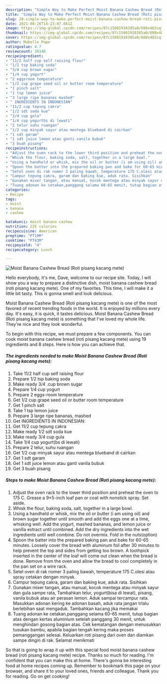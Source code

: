 ```yaml
---
description: "Simple Way to Make Perfect Moist Banana Cashew Bread (Roti pisang kacang mete)"
title: "Simple Way to Make Perfect Moist Banana Cashew Bread (Roti pisang kacang mete)"
slug: 28-simple-way-to-make-perfect-moist-banana-cashew-bread-roti-pisang-kacang-mete
date: 2021-08-26T14:23:07.661Z
image: https://img-global.cpcdn.com/recipes/87c15081910385a0/680x482cq70/moist-banana-cashew-bread-roti-pisang-kacang-mete-recipe-main-photo.jpg
thumbnail: https://img-global.cpcdn.com/recipes/87c15081910385a0/680x482cq70/moist-banana-cashew-bread-roti-pisang-kacang-mete-recipe-main-photo.jpg
cover: https://img-global.cpcdn.com/recipes/87c15081910385a0/680x482cq70/moist-banana-cashew-bread-roti-pisang-kacang-mete-recipe-main-photo.jpg
author: Mabelle Pope
ratingvalue: 4.7
reviewcount: 38146
recipeingredient:
- "11/2 half cup self raising flour"
- "1/2 tsp baking soda"
- "3/4 cup brown sugar"
- "1/4 cup yogurt"
- "2 eggsroom temperature"
- "1/2 cup grape seed oil or butter room temperature"
- "1 pinch salt"
- "1 tsp lemon juice"
- "3 large ripe bananas mashed"
- " INGREDIENTS IN INDONESIAN"
- "11/2 cup tepung cakra"
- "1/2 sdt soda kue"
- "3/4 cup gula"
- "1/4 cup yogurtbs di lewati"
- "2 telur suhu ruangan"
- "1/2 cup minyak sayur atau mentega blueband di cairkan"
- "1 sdt garam"
- "1 sdt juice lemon atau ganti vanila bubuk"
- "3 buah pisang"
recipeinstructions:
- "Adjust the oven rack to the lower third position and preheat the oven to 175 C. Grease a 9×5-inch loaf pan or coat with nonstick spray. Set aside."
- "Whisk the flour, baking soda, salt, together in a large bowl."
- "Using a handheld or whisk, mix the oil or butter (i am using oil) and brown sugar together until smooth and add the eggs one at a time, whisking well. Add the yogurt, mashed bananas, and lemon juice or vanilla extract until combined. Add the dry ingredients into the wet ingredients until well combine. Do not overmix. Fold in the nuts(option)"
- "Spoon the batter into the prepared baking pan and bake for 60-65 minutes. Loosely cover the bread with aluminum foil after 30 minutes to help prevent the top and sides from getting too brown. A toothpick inserted in the center of the loaf will come out clean when the bread is done. Remove from the oven and allow the bread to cool completely in the pan set on a wire rack."
- "Setel oven di rak nomer 3 paling bawah, temperature 175 C.olesi atau spray cetakan dengan minyak."
- "Campur tepung cakra, garam dan baking kue, aduk rata. Sisihkan"
- "Gunakan mixer tangan, atau manual, kocok mentega atau minyak sayur dan gula sampe rata, Tambahkan telur, yogurt(bisa di lewat), pisang, vanila bubuk atau air perasan lemon. Aduk sampai tercampur rata. Masukkan adonan kering ke adonan basah, aduk rata jangan trlalu berlebihan saat mengaduk. Tambahkan kacang jika memakai"
- "Tuang adonan ke cetakan,panggang selama 60-65 menit, tutup bagian atas dengan kertas aluminium setelah panggang 30 menit, untuk menghindari gosong bagian atas. Cek kematangan dengan menusukkan tusukan bambu, apabila bagian tengah kering maka proses pemanggangan selesai. Keluarkan roti pisang dari oven dan diamkan sampe dingin di rak. Selamat menikmati"
categories:
- Recipe
tags:
- moist
- banana
- cashew

katakunci: moist banana cashew 
nutrition: 225 calories
recipecuisine: American
preptime: "PT19M"
cooktime: "PT43M"
recipeyield: "4"
recipecategory: Lunch

---
```



![Moist Banana Cashew Bread (Roti pisang kacang mete)](https://img-global.cpcdn.com/recipes/87c15081910385a0/680x482cq70/moist-banana-cashew-bread-roti-pisang-kacang-mete-recipe-main-photo.jpg)

Hello everybody, it's me, Dave, welcome to our recipe site. Today, I will show you a way to prepare a distinctive dish, moist banana cashew bread (roti pisang kacang mete). One of my favorites. This time, I will make it a little bit tasty. This is gonna smell and look delicious.

Moist Banana Cashew Bread (Roti pisang kacang mete) is one of the most favored of recent trending foods in the world. It is enjoyed by millions every day. It's easy, it is quick, it tastes delicious. Moist Banana Cashew Bread (Roti pisang kacang mete) is something that I've loved my whole life. They're nice and they look wonderful.




To begin with this recipe, we must prepare a few components. You can cook moist banana cashew bread (roti pisang kacang mete) using 19 ingredients and 8 steps. Here is how you can achieve that.

<!--inarticleads1-->

##### The ingredients needed to make Moist Banana Cashew Bread (Roti pisang kacang mete):

1. Take 11/2 half cup self raising flour
1. Prepare 1/2 tsp baking soda
1. Make ready 3/4 .cup brown sugar
1. Prepare 1/4 cup yogurt
1. Prepare 2 eggs-room temperature
1. Get 1/2 cup grape seed oil or butter room temperature
1. Get 1 pinch salt
1. Take 1 tsp lemon juice
1. Prepare 3 large ripe bananas, mashed
1. Get  INGREDIENTS IN INDONESIAN:
1. Get 11/2 cup tepung cakra
1. Make ready 1/2 sdt soda kue
1. Make ready 3/4 cup gula
1. Take 1/4 cup yogurt(bs di lewati)
1. Prepare 2 telur, suhu ruangan
1. Get 1/2 cup minyak sayur atau mentega blueband di cairkan
1. Get 1 sdt garam
1. Get 1 sdt juice lemon atau ganti vanila bubuk
1. Get 3 buah pisang




<!--inarticleads2-->

##### Steps to make Moist Banana Cashew Bread (Roti pisang kacang mete):

1. Adjust the oven rack to the lower third position and preheat the oven to 175 C. Grease a 9×5-inch loaf pan or coat with nonstick spray. Set aside.
1. Whisk the flour, baking soda, salt, together in a large bowl.
1. Using a handheld or whisk, mix the oil or butter (i am using oil) and brown sugar together until smooth and add the eggs one at a time, whisking well. Add the yogurt, mashed bananas, and lemon juice or vanilla extract until combined. Add the dry ingredients into the wet ingredients until well combine. Do not overmix. Fold in the nuts(option)
1. Spoon the batter into the prepared baking pan and bake for 60-65 minutes. Loosely cover the bread with aluminum foil after 30 minutes to help prevent the top and sides from getting too brown. A toothpick inserted in the center of the loaf will come out clean when the bread is done. Remove from the oven and allow the bread to cool completely in the pan set on a wire rack.
1. Setel oven di rak nomer 3 paling bawah, temperature 175 C.olesi atau spray cetakan dengan minyak.
1. Campur tepung cakra, garam dan baking kue, aduk rata. Sisihkan
1. Gunakan mixer tangan, atau manual, kocok mentega atau minyak sayur dan gula sampe rata, Tambahkan telur, yogurt(bisa di lewat), pisang, vanila bubuk atau air perasan lemon. Aduk sampai tercampur rata. Masukkan adonan kering ke adonan basah, aduk rata jangan trlalu berlebihan saat mengaduk. Tambahkan kacang jika memakai
1. Tuang adonan ke cetakan,panggang selama 60-65 menit, tutup bagian atas dengan kertas aluminium setelah panggang 30 menit, untuk menghindari gosong bagian atas. Cek kematangan dengan menusukkan tusukan bambu, apabila bagian tengah kering maka proses pemanggangan selesai. Keluarkan roti pisang dari oven dan diamkan sampe dingin di rak. Selamat menikmati




So that is going to wrap it up with this special food moist banana cashew bread (roti pisang kacang mete) recipe. Thanks so much for reading. I'm confident that you can make this at home. There's gonna be interesting food at home recipes coming up. Remember to bookmark this page on your browser, and share it to your loved ones, friends and colleague. Thank you for reading. Go on get cooking!
